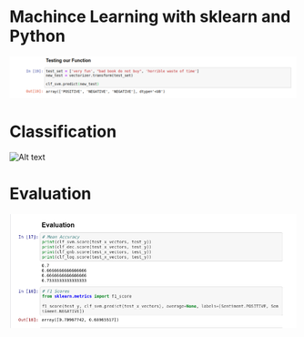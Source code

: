 # Machince Learning with sklearn and Python

![Alt text](https://github.com/Hassan-Mallah/MachineLearningPy/blob/master/Screenshot.png)

# Classification

![Alt text](https://github.com/Hassan-Mallah/MachineLearningPy/blob/master/Classification.png)


# Evaluation

![Alt text](https://github.com/Hassan-Mallah/MachineLearningPy/blob/master/Evaluation.png)
